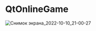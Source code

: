# QtOnlineGame

![Снимок экрана_2022-10-10_21-00-27](https://user-images.githubusercontent.com/92936147/194928587-936ee91f-b890-45c0-ad23-9c55748f29a5.png)

